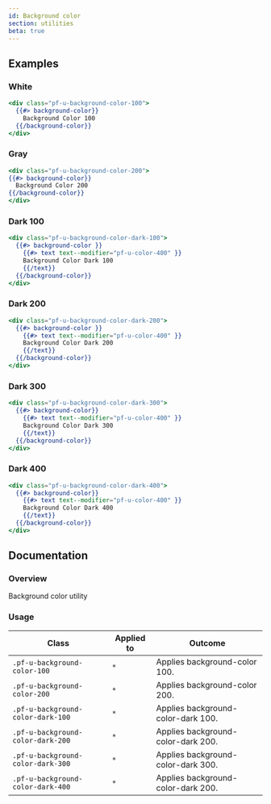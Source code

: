 ```yaml
---
id: Background color
section: utilities
beta: true
---
```


## Examples

### White

```hbs
<div class="pf-u-background-color-100">
  {{#> background-color}}
    Background Color 100
  {{/background-color}}
</div>
```

### Gray

```hbs
<div class="pf-u-background-color-200">
{{#> background-color}}
  Background Color 200
{{/background-color}}
</div>
```

### Dark 100

```hbs
<div class="pf-u-background-color-dark-100">
  {{#> background-color }}
    {{#> text text--modifier="pf-u-color-400" }}
    Background Color Dark 100
    {{/text}}
  {{/background-color}}
</div>
```

### Dark 200

```hbs
<div class="pf-u-background-color-dark-200">
  {{#> background-color }}
    {{#> text text--modifier="pf-u-color-400" }}
    Background Color Dark 200
    {{/text}}
  {{/background-color}}
</div>
```

### Dark 300

```hbs
<div class="pf-u-background-color-dark-300">
  {{#> background-color}}
    {{#> text text--modifier="pf-u-color-400" }}
    Background Color Dark 300
    {{/text}}
  {{/background-color}}
</div>
```

### Dark 400

```hbs
<div class="pf-u-background-color-dark-400">
  {{#> background-color}}
    {{#> text text--modifier="pf-u-color-400" }}
    Background Color Dark 400
    {{/text}}
  {{/background-color}}
</div>
```

## Documentation

### Overview

Background color utility

### Usage

| Class                             | Applied to | Outcome                            |
| --------------------------------- | ---------- | ---------------------------------- |
| `.pf-u-background-color-100`      | `*`        | Applies background-color 100.      |
| `.pf-u-background-color-200`      | `*`        | Applies background-color 200.      |
| `.pf-u-background-color-dark-100` | `*`        | Applies background-color-dark 100. |
| `.pf-u-background-color-dark-200` | `*`        | Applies background-color-dark 200. |
| `.pf-u-background-color-dark-300` | `*`        | Applies background-color-dark 300. |
| `.pf-u-background-color-dark-400` | `*`        | Applies background-color-dark 200. |

